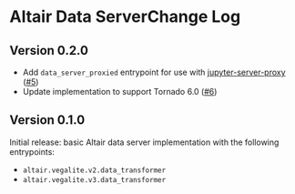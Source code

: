 # Altair Data ServerChange Log

## Version 0.2.0

- Add `data_server_proxied` entrypoint for use with [jupyter-server-proxy](https://github.com/jupyterhub/jupyter-server-proxy) ([#5](https://github.com/altair-viz/altair_data_server/pull/5))
- Update implementation to support Tornado 6.0 ([#6](https://github.com/altair-viz/altair_data_server/pull/6))

## Version 0.1.0

Initial release: basic Altair data server implementation with the following
entrypoints:

- ``altair.vegalite.v2.data_transformer``
- ``altair.vegalite.v3.data_transformer``